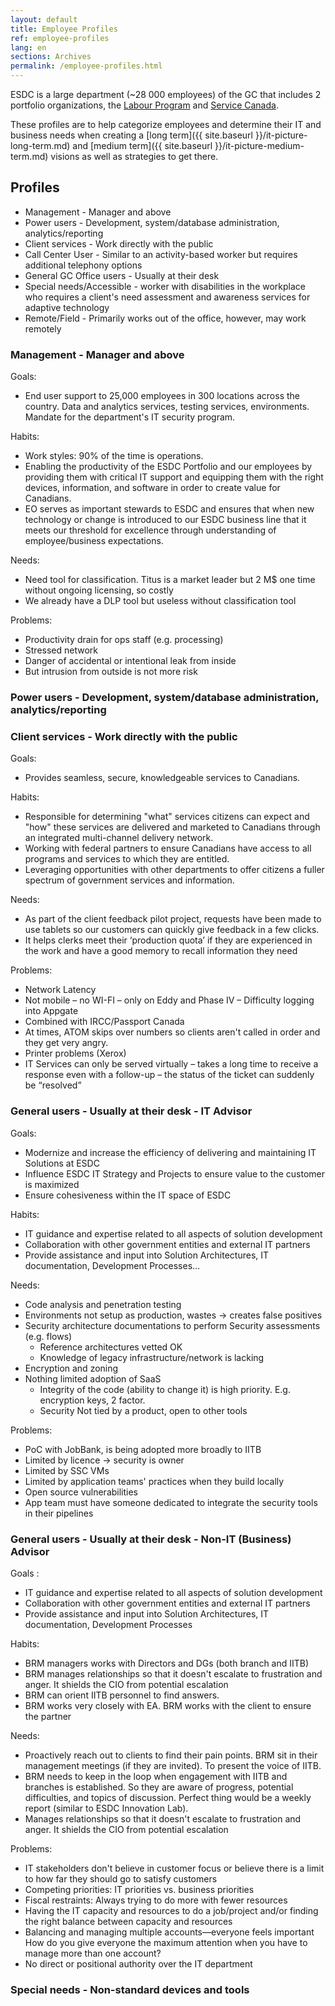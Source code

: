 ```yaml
---
layout: default
title: Employee Profiles
ref: employee-profiles
lang: en
sections: Archives
permalink: /employee-profiles.html
---
```


ESDC is a large department (~28 000 employees) of the GC that includes 2 portfolio organizations, the [Labour Program](https://www.canada.ca/en/employment-social-development/corporate/portfolio/labour.html) and [Service Canada](https://www.canada.ca/en/employment-social-development/corporate/portfolio/service-canada.html).

These profiles are to help categorize employees and determine their IT and business needs when creating a [long term]({{ site.baseurl }}/it-picture-long-term.md) and [medium term]({{ site.baseurl }}/it-picture-medium-term.md) visions as well as strategies to get there.

## Profiles

- Management - Manager and above
- Power users - Development, system/database administration, analytics/reporting
- Client services - Work directly with the public
- Call Center User - Similar to an activity-based worker but requires additional telephony options
- General GC Office users - Usually at their desk
- Special needs/Accessible - worker with disabilities in the workplace who requires a client's need assessment and awareness services   for adaptive technology
- Remote/Field - Primarily works out of the office, however, may work remotely

### Management - Manager and above

Goals:

- End user support to 25,000 employees in 300 locations across the country. Data and analytics services, testing services, environments. Mandate for the department's IT security program.

Habits:

- Work styles: 90% of the time is operations.
- Enabling the productivity of the ESDC Portfolio and our employees by providing them with critical IT support and equipping them with the right devices, information, and software in order to create value for Canadians.
- EO serves as important stewards to ESDC and ensures that when new technology or change is introduced to our ESDC business line that it meets our threshold for excellence through understanding of employee/business expectations.

Needs:

- Need tool for classification. Titus is a market leader but 2 M$ one time without ongoing licensing, so costly
- We already have a DLP tool but useless without classification tool

Problems:

- Productivity drain for ops staff (e.g. processing)
- Stressed network
- Danger of accidental or intentional leak from inside
- But intrusion from outside is not more risk

### Power users - Development, system/database administration, analytics/reporting

### Client services - Work directly with the public

Goals:

- Provides seamless, secure, knowledgeable services to Canadians.

Habits:

- Responsible for determining "what" services citizens can expect and "how" these services are delivered and marketed to Canadians through an integrated multi-channel delivery network.
- Working with federal partners to ensure Canadians have access to all programs and services to which they are entitled.
- Leveraging opportunities with other departments to offer citizens a fuller spectrum of government services and information.

Needs:

- As part of the client feedback pilot project, requests have been made to use tablets so our customers can quickly give feedback in a few clicks.
- It helps clerks meet their ‘production quota’ if they are experienced in the work and have a good memory to recall information they need  

Problems:

- Network Latency
- Not mobile – no WI-FI – only on Eddy and Phase IV – Difficulty logging into Appgate
- Combined with IRCC/Passport Canada
- At times, ATOM skips over numbers so clients aren't called in order and they get very angry.
- Printer problems (Xerox)
- IT Services can only be served virtually – takes a long time to receive a response even with a follow-up – the status of the ticket can suddenly be “resolved”  

### General users - Usually at their desk - IT Advisor

Goals:

- Modernize and increase the efficiency of delivering and maintaining IT Solutions at ESDC
- Influence ESDC IT Strategy and Projects to ensure value to the customer is maximized
- Ensure cohesiveness within the IT space of ESDC

Habits:

- IT guidance and expertise related to all aspects of solution development
- Collaboration with other government entities and external IT partners
- Provide assistance and input into Solution Architectures, IT documentation, Development Processes…

Needs:

- Code analysis and penetration testing
- Environments not setup as production, wastes -> creates false positives
- Security architecture documentations to perform Security assessments (e.g. flows)
  - Reference architectures vetted OK
  - Knowledge of legacy infrastructure/network is lacking
- Encryption and zoning
- Nothing limited adoption of SaaS
  - Integrity of the code (ability to change it) is high priority. E.g. encryption keys, 2 factor.
  - Security Not tied by a product, open to other tools

Problems:

- PoC with JobBank, is being adopted more broadly to IITB
- Limited by licence -> security is owner
- Limited by SSC VMs
- Limited by application teams' practices when they build locally
- Open source vulnerabilities
- App team must have someone dedicated to integrate the security tools in their pipelines

### General users - Usually at their desk - Non-IT (Business) Advisor

Goals :

- IT guidance and expertise related to all aspects of solution development
- Collaboration with other government entities and external IT partners
- Provide assistance and input into Solution Architectures, IT documentation, Development Processes

Habits:

- BRM managers works with Directors and DGs (both branch and IITB)
- BRM manages relationships so that it doesn't escalate to frustration and anger. It shields the CIO from potential escalation
- BRM can orient IITB personnel to find answers.
- BRM works very closely with EA. BRM works with the client to ensure the partner

Needs:

- Proactively reach out to clients to find their pain points. BRM sit in their management meetings (if they are invited). To present the voice of IITB.
- BRM needs to keep in the loop when engagement with IITB and branches is established. So they are aware of progress, potential difficulties, and topics of discussion. Perfect thing would be a weekly report (similar to ESDC Innovation Lab).
- Manages relationships so that it doesn't escalate to frustration and anger. It shields the CIO from potential escalation

Problems:

- IT stakeholders don't believe in customer focus or believe there is a limit to how far they should go to satisfy customers
- Competing priorities: IT priorities vs. business priorities
- Fiscal restraints: Always trying to do more with fewer resources
- Having the IT capacity and resources to do a job/project and/or finding the right balance between capacity and resources
- Balancing and managing multiple accounts—everyone feels important
How do you give everyone the maximum attention when you have to manage more than one account?
- No direct or positional authority over the IT department

### Special needs - Non-standard devices and tools
